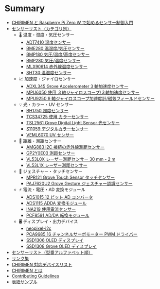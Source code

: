 # Summary

- [CHIRIMEN と Raspberry Pi Zero W で始めるセンサー制御入門](README.md)
- [センサーリスト（カテゴリ別）](./sensor-list-category.md)
  - 🌡️ 温度・湿度・気圧センサー
    - [ADT7410 温度センサー](./docs/adt7410.md)
    - [BME280 温湿度/気圧センサー](./docs/bme280.md)
    - [BMP180 気圧/温度/高度センサー](./docs/bmp180.md)
    - [BMP280 気圧/温度センサー](./docs/bmp280.md)
    - [MLX90614 赤外線温度センサー](./docs/mlx90614.md)
    - [SHT30 温湿度センサー](./docs/sht30.md)
  - 📈 加速度・ジャイロセンサー
    - [ADXL345 Grove Accelerometer 3 軸加速度センサー](./docs/adxl345.md)
    - [MPU6050 使用 ３軸ジャイロスコープ/３軸加速度センサー](./docs/mpu6050.md)
    - [MPU9250 9 軸ジャイロスコープ加速度計/磁気フィールドセンサー ](./docs/mpu9250.md)
  - 💡 光・カラー・UV センサー
    - [BH1750 照度センサー](./docs/bh1750.md)
    - [TCS34725 使用 カラーセンサー](./docs/tcs34725.md)
    - [TSL2561 Grove Digital Light Sensor 光センサー](./docs/tsl2561.md)
    - [S11059 デジタルカラーセンサー](./docs/s11059.md)
    - [VEML6070 UV センサー](./docs/veml6070.md)
  - 📏 距離・測距センサー
    - [AMG883 I2C 接続の赤外線測距センサー](./docs/amg8833.md)
    - [GP2Y0E03 測距センサー](./docs/gp2y0e03.md)
    - [VL53L0X レーザー測距センサー 30 mm - 2 m](./docs/vl53l0x.md)
    - [VL53L1X レーザー測距センサー](./docs/vl53l1x.md)
  - 🧠 ジェスチャー・タッチセンサー
    - [MPR121 Grove Touch Sensor タッチセンサー](./docs/mpr121.md)
    - [PAJ7620U2 Grove Gesture ジェスチャー認識センサー](./docs/paj7620.md)
  - ⚡ 電流・電圧・AD 変換モジュール
    - [ADS1015 12 ビット AD コンバータ](./docs/ads1015.md)
    - [ADS1115 ADDA 変換モジュール](./docs/ads1x15.md)
    - [INA219 使用電流センサー](./docs/ina219.md)
    - [PCF8591 AD/DA 転換モジュール](./docs/pcf8591.md)
  - 🖥️ ディスプレイ・出力デバイス
    - [neopixel-i2c](./docs/neopixel-i2c.md)
    - [PCA9685 16 チャンネルサーボモーター PWM ドライバー](./docs/pca9685.md)
    - [SSD1306 OLED ディスプレイ](./docs/ssd1306.md)
    - [SSD1308 Grove OLED ディスプレイ](./docs/ssd1308.md)
- [センサーリスト（型番アルファベット順）](./sensor-list-alphabet.md)
- [リンク集](./link.md)
- [CHIRIMEN 対応デバイスリスト](./docs/device-list.md)
- [CHIRIMEN とは](./about.md)
- [Contributing Guidelines](./CONTRIBUTING.md)
- [表紙サンプル](./cover.md)

